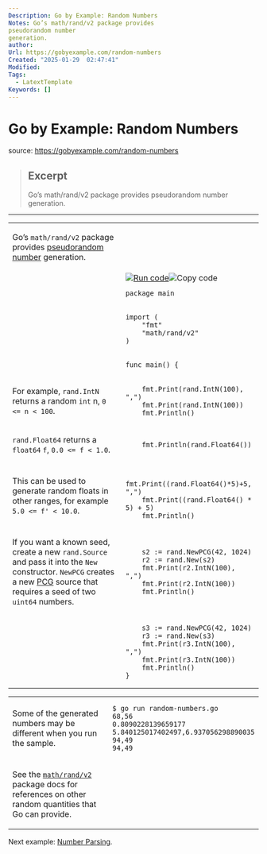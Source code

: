 ```yaml
---
Description: Go by Example: Random Numbers
Notes: Go’s math/rand/v2 package provides
pseudorandom number
generation.
author: 
Url: https://gobyexample.com/random-numbers
Created: "2025-01-29  02:47:41"
Modified: 
Tags:
  - LatextTemplate
Keywords: []
---
```


# Go by Example: Random Numbers

source: https://gobyexample.com/random-numbers

> ## Excerpt
> Go’s math/rand/v2 package provides
pseudorandom number
generation.

---
<table><tbody><tr><td><p>Go’s <code>math/rand/v2</code> package provides <a href="https://en.wikipedia.org/wiki/Pseudorandom_number_generator">pseudorandom number</a> generation.</p></td><td></td></tr><tr><td></td><td><a href="https://go.dev/play/p/TkgmNAl8euK"><img title="Run code" src="https://gobyexample.com/play.png"></a><img title="Copy code" src="https://gobyexample.com/clipboard.png"><pre><code><span><span><span>package</span> <span>main</span></span></span></code></pre></td></tr><tr><td></td><td><pre><code><span><span><span>import</span> <span>(</span>
</span></span><span><span>    <span>"fmt"</span>
</span></span><span><span>    <span>"math/rand/v2"</span>
</span></span><span><span><span>)</span></span></span></code></pre></td></tr><tr><td></td><td><pre><code><span><span><span>func</span> <span>main</span><span>()</span> <span>{</span></span></span></code></pre></td></tr><tr><td><p>For example, <code>rand.IntN</code> returns a random <code>int</code> n, <code>0 &lt;= n &lt; 100</code>.</p></td><td><pre><code><span><span>    <span>fmt</span><span>.</span><span>Print</span><span>(</span><span>rand</span><span>.</span><span>IntN</span><span>(</span><span>100</span><span>),</span> <span>","</span><span>)</span>
</span></span><span><span>    <span>fmt</span><span>.</span><span>Print</span><span>(</span><span>rand</span><span>.</span><span>IntN</span><span>(</span><span>100</span><span>))</span>
</span></span><span><span>    <span>fmt</span><span>.</span><span>Println</span><span>()</span></span></span></code></pre></td></tr><tr><td><p><code>rand.Float64</code> returns a <code>float64</code> <code>f</code>, <code>0.0 &lt;= f &lt; 1.0</code>.</p></td><td><pre><code><span><span>    <span>fmt</span><span>.</span><span>Println</span><span>(</span><span>rand</span><span>.</span><span>Float64</span><span>())</span></span></span></code></pre></td></tr><tr><td><p>This can be used to generate random floats in other ranges, for example <code>5.0 &lt;= f' &lt; 10.0</code>.</p></td><td><pre><code><span><span>    <span>fmt</span><span>.</span><span>Print</span><span>((</span><span>rand</span><span>.</span><span>Float64</span><span>()</span><span>*</span><span>5</span><span>)</span><span>+</span><span>5</span><span>,</span> <span>","</span><span>)</span>
</span></span><span><span>    <span>fmt</span><span>.</span><span>Print</span><span>((</span><span>rand</span><span>.</span><span>Float64</span><span>()</span> <span>*</span> <span>5</span><span>)</span> <span>+</span> <span>5</span><span>)</span>
</span></span><span><span>    <span>fmt</span><span>.</span><span>Println</span><span>()</span></span></span></code></pre></td></tr><tr><td><p>If you want a known seed, create a new <code>rand.Source</code> and pass it into the <code>New</code> constructor. <code>NewPCG</code> creates a new <a href="https://en.wikipedia.org/wiki/Permuted_congruential_generator">PCG</a> source that requires a seed of two <code>uint64</code> numbers.</p></td><td><pre><code><span><span>    <span>s2</span> <span>:=</span> <span>rand</span><span>.</span><span>NewPCG</span><span>(</span><span>42</span><span>,</span> <span>1024</span><span>)</span>
</span></span><span><span>    <span>r2</span> <span>:=</span> <span>rand</span><span>.</span><span>New</span><span>(</span><span>s2</span><span>)</span>
</span></span><span><span>    <span>fmt</span><span>.</span><span>Print</span><span>(</span><span>r2</span><span>.</span><span>IntN</span><span>(</span><span>100</span><span>),</span> <span>","</span><span>)</span>
</span></span><span><span>    <span>fmt</span><span>.</span><span>Print</span><span>(</span><span>r2</span><span>.</span><span>IntN</span><span>(</span><span>100</span><span>))</span>
</span></span><span><span>    <span>fmt</span><span>.</span><span>Println</span><span>()</span></span></span></code></pre></td></tr><tr><td></td><td><pre><code><span><span>    <span>s3</span> <span>:=</span> <span>rand</span><span>.</span><span>NewPCG</span><span>(</span><span>42</span><span>,</span> <span>1024</span><span>)</span>
</span></span><span><span>    <span>r3</span> <span>:=</span> <span>rand</span><span>.</span><span>New</span><span>(</span><span>s3</span><span>)</span>
</span></span><span><span>    <span>fmt</span><span>.</span><span>Print</span><span>(</span><span>r3</span><span>.</span><span>IntN</span><span>(</span><span>100</span><span>),</span> <span>","</span><span>)</span>
</span></span><span><span>    <span>fmt</span><span>.</span><span>Print</span><span>(</span><span>r3</span><span>.</span><span>IntN</span><span>(</span><span>100</span><span>))</span>
</span></span><span><span>    <span>fmt</span><span>.</span><span>Println</span><span>()</span>
</span></span><span><span><span>}</span></span></span></code></pre></td></tr></tbody></table>

<table><tbody><tr><td><p>Some of the generated numbers may be different when you run the sample.</p></td><td><pre><code><span><span><span>$</span> go run random-numbers.go
</span></span><span><span><span>68,56
</span></span></span><span><span><span>0.8090228139659177
</span></span></span><span><span><span>5.840125017402497,6.937056298890035
</span></span></span><span><span><span>94,49
</span></span></span><span><span><span>94,49</span></span></span></code></pre></td></tr><tr><td><p>See the <a href="https://pkg.go.dev/math/rand/v2"><code>math/rand/v2</code></a> package docs for references on other random quantities that Go can provide.</p></td><td></td></tr></tbody></table>

Next example: [Number Parsing](https://gobyexample.com/number-parsing).
